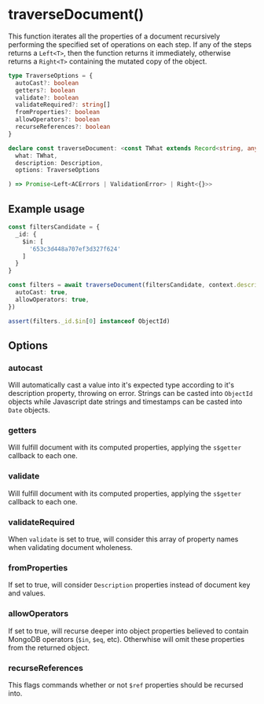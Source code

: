 # traverseDocument()

This function iterates all the properties of a document recursively performing the specified set of operations on each step. If any of the steps returns a `Left<T>`, then the function returns it immediately, otherwise returns a `Right<T>` containing the mutated copy of the object.

```typescript
type TraverseOptions = {
  autoCast?: boolean
  getters?: boolean
  validate?: boolean
  validateRequired?: string[]
  fromProperties?: boolean
  allowOperators?: boolean
  recurseReferences?: boolean
}

declare const traverseDocument: <const TWhat extends Record<string, any>>(
  what: TWhat,
  description: Description,
  options: TraverseOptions

) => Promise<Left<ACErrors | ValidationError> | Right<{}>>
```

## Example usage

```typescript
const filtersCandidate = {
  _id: {
    $in: [
      '653c3d448a707ef3d327f624'
    ]
  }
}

const filters = await traverseDocument(filtersCandidate, context.description, {
  autoCast: true,
  allowOperators: true,
})

assert(filters._id.$in[0] instanceof ObjectId)
```

## Options

### autocast

Will automatically cast a value into it's expected type according to it's description property, throwing on error. Strings can be casted into `ObjectId` objects while Javascript date strings and timestamps can be casted into `Date` objects.

### getters

Will fulfill document with its computed properties, applying the `s$getter` callback to each one.

### validate

Will fulfill document with its computed properties, applying the `s$getter` callback to each one.

### validateRequired

When `validate` is set to true, will consider this array of property names when validating document wholeness.

### fromProperties

If set to true, will consider `Description` properties instead of document key and values.

### allowOperators

If set to true, will recurse deeper into object properties believed to contain MongoDB operators (`$in`, `$eq`, etc). Otherwhise will omit these properties from the returned object.

### recurseReferences

This flags commands whether or not `$ref` properties should be recursed into.
